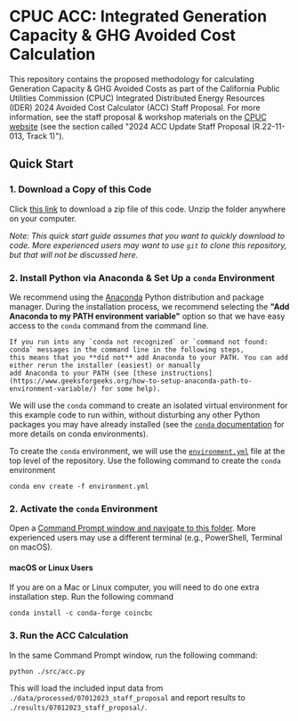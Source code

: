 # CPUC ACC: Integrated Generation Capacity & GHG Avoided Cost Calculation

This repository contains the proposed methodology for calculating Generation Capacity & GHG Avoided Costs as part of 
the California Public Utilities Commission (CPUC) Integrated Distributed Energy Resources (IDER) 2024 
Avoided Cost Calculator (ACC) Staff Proposal. For more information, see the staff proposal & workshop materials on the 
[CPUC website](https://www.cpuc.ca.gov/industries-and-topics/electrical-energy/demand-side-management/energy-efficiency/idsm) 
(see the section called "2024 ACC Update Staff Proposal (R.22-11-013, Track 1)").

## Quick Start

### 1. Download a Copy of this Code

Click [this link](https://github.com/e3-/acc-cpuc/archive/refs/tags/0.1.0.zip) to download a zip file of this code. 
Unzip the folder anywhere on your computer.

_Note: This quick start guide assumes that you want to quickly download to code. More experienced users may want to use `git` to _clone_ 
this repository, but that will not be discussed here._


### 2. Install Python via Anaconda & Set Up a `conda` Environment 

We recommend using the [Anaconda](https://www.anaconda.com/download#downloads) Python distribution and package manager. 
During the installation process, we recommend selecting the **"Add Anaconda to my PATH environment variable"** option
so that we have easy access to the `conda` command from the command line.

```{note}
If you run into any `conda not recognized` or `command not found: conda` messages in the command line in the following steps,
this means that you **did not** add Anaconda to your PATH. You can add either rerun the installer (easiest) or manually
add Anaconda to your PATH (see [these instructions](https://www.geeksforgeeks.org/how-to-setup-anaconda-path-to-environment-variable/) for some help).
```

We will use the `conda` command to create an isolated virtual environment for this example code to run within, without 
disturbing any other Python packages you may have already installed (see the [`conda` documentation](https://docs.conda.io/projects/conda/en/latest/user-guide/tasks/manage-environments.html) for more details on conda environments).

To create the `conda` environment, we will use the [`environment.yml`](https://github.com/e3-/acc-cpuc/blob/main/environment.yml) file at the top level of the repository. 
Use the following command to create the `conda` environment

```
conda env create -f environment.yml
```

### 2. Activate the `conda` Environment

Open a [Command Prompt window and navigate to this folder](https://www.wikihow.com/Open-a-Folder-in-Cmd). More experienced 
users may use a different terminal (e.g., PowerShell, Terminal on macOS). 

#### macOS or Linux Users

If you are on a Mac or Linux computer, you will need to do one extra installation step. Run the following command
```commandline
conda install -c conda-forge coincbc
```

### 3. Run the ACC Calculation

In the same Command Prompt window, run the following command:
```commandline
python ./src/acc.py
```

This will load the included input data from `./data/processed/07012023_staff_proposal` and report results to 
`./results/07012023_staff_proposal/`.